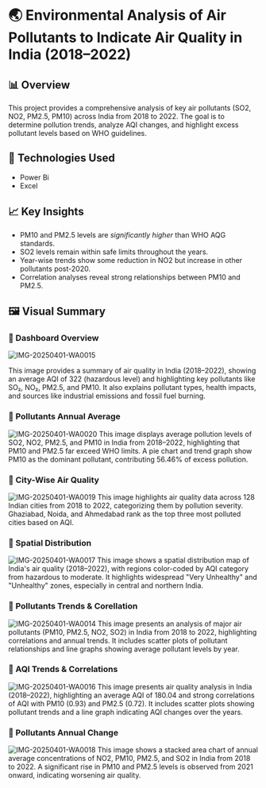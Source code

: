 # 🌏 Environmental Analysis of Air Pollutants to Indicate Air Quality in India (2018–2022)

## 📊 Overview

This project provides a comprehensive analysis of key air pollutants (SO2, NO2, PM2.5, PM10) across India from 2018 to 2022. The goal is to determine pollution trends, analyze AQI changes, and highlight excess pollutant levels based on WHO guidelines.

## 🧪 Technologies Used

- Power Bi
- Excel

## 📈 Key Insights

- PM10 and PM2.5 levels are *significantly higher* than WHO AQG standards.
- SO2 levels remain within safe limits throughout the years.
- Year-wise trends show some reduction in NO2 but increase in other pollutants post-2020.
- Correlation analyses reveal strong relationships between PM10 and PM2.5.

## 🖼 Visual Summary

### 🔹 Dashboard Overview

![IMG-20250401-WA0015](https://github.com/user-attachments/assets/b6c5f494-fe8c-458b-a6fc-98230e47d79d)

This image provides a summary of air quality in India (2018–2022), showing an average AQI of 322 (hazardous level) and highlighting key pollutants like SO₂, NO₂, PM2.5, and PM10. It also explains pollutant types, health impacts, and sources like industrial emissions and fossil fuel burning.

### 🔹 Pollutants Annual Average

![IMG-20250401-WA0020](https://github.com/user-attachments/assets/f1605cc2-75af-473d-a103-5622da59f71e)
This image displays average pollution levels of SO2, NO2, PM2.5, and PM10 in India from 2018–2022, highlighting that PM10 and PM2.5 far exceed WHO limits. A pie chart and trend graph show PM10 as the dominant pollutant, contributing 56.46% of excess pollution.

### 🔹 City-Wise Air Quality
![IMG-20250401-WA0019](https://github.com/user-attachments/assets/9bcbb2b5-bd99-484c-bca2-d07c853f2955)
This image highlights air quality data across 128 Indian cities from 2018 to 2022, categorizing them by pollution severity. Ghaziabad, Noida, and Ahmedabad rank as the top three most polluted cities based on AQI.

### 🔹 Spatial Distribution
![IMG-20250401-WA0017](https://github.com/user-attachments/assets/e8f2d03e-0efa-4ccc-92e7-fb5ce327a648)
This image shows a spatial distribution map of India's air quality (2018–2022), with regions color-coded by AQI category from hazardous to moderate. It highlights widespread "Very Unhealthy" and "Unhealthy" zones, especially in central and northern India.
### 🔹 Pollutants Trends & Corellation
![IMG-20250401-WA0014](https://github.com/user-attachments/assets/268cb75d-14ee-4ff9-af53-60672c8b9038)
This image presents an analysis of major air pollutants (PM10, PM2.5, NO2, SO2) in India from 2018 to 2022, highlighting correlations and annual trends. It includes scatter plots of pollutant relationships and line graphs showing average pollutant levels by year.

### 🔹 AQI Trends & Correlations
![IMG-20250401-WA0016](https://github.com/user-attachments/assets/42b43586-e6c4-459f-be4c-ecd66d38b65d)
This image presents air quality analysis in India (2018–2022), highlighting an average AQI of 180.04 and strong correlations of AQI with PM10 (0.93) and PM2.5 (0.72). It includes scatter plots showing pollutant trends and a line graph indicating AQI changes over the years.


### 🔹 Pollutants Annual Change
![IMG-20250401-WA0018](https://github.com/user-attachments/assets/d5a1c950-f599-4fff-8c47-ac754a471fc7)
This image shows a stacked area chart of annual average concentrations of NO2, PM10, PM2.5, and SO2 in India from 2018 to 2022. A significant rise in PM10 and PM2.5 levels is observed from 2021 onward, indicating worsening air quality.

